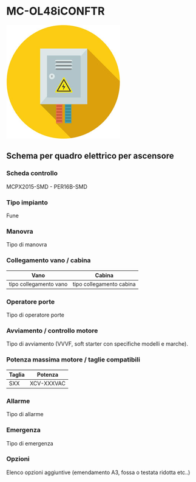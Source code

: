 # MC-OL48iCONFTR
![electric_panel_icon](res/el_icon_4.jpg)
## Schema per quadro elettrico per ascensore

### Scheda controllo
MCPX2015-SMD - PER16B-SMD

### Tipo impianto
Fune

### Manovra
Tipo di manovra

### Collegamento vano / cabina
Vano|Cabina
---|---
tipo collegamento vano|  tipo collegamento cabina

### Operatore porte
Tipo di operatore porte

### Avviamento / controllo motore
Tipo di avviamento (VVVF, soft starter con specifiche modelli e marche).

### Potenza massima motore / taglie compatibili
Taglia|Potenza
---|---
SXX|XCV-XXXVAC

### Allarme
Tipo di allarme

### Emergenza
Tipo di emergenza

### Opzioni
Elenco opzioni aggiuntive (emendamento A3, fossa o testata ridotta etc..)
